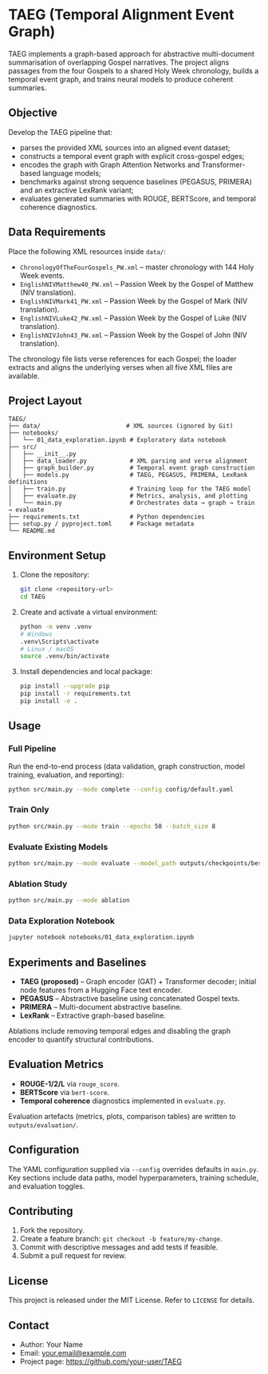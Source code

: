 ﻿# TAEG (Temporal Alignment Event Graph)

TAEG implements a graph-based approach for abstractive multi-document summarisation of overlapping Gospel narratives. The project aligns passages from the four Gospels to a shared Holy Week chronology, builds a temporal event graph, and trains neural models to produce coherent summaries.

## Objective

Develop the TAEG pipeline that:
- parses the provided XML sources into an aligned event dataset;
- constructs a temporal event graph with explicit cross-gospel edges;
- encodes the graph with Graph Attention Networks and Transformer-based language models;
- benchmarks against strong sequence baselines (PEGASUS, PRIMERA) and an extractive LexRank variant;
- evaluates generated summaries with ROUGE, BERTScore, and temporal coherence diagnostics.

## Data Requirements

Place the following XML resources inside `data/`:

- `ChronologyOfTheFourGospels_PW.xml` – master chronology with 144 Holy Week events.
- `EnglishNIVMatthew40_PW.xml` – Passion Week by the Gospel of Matthew (NIV translation).
- `EnglishNIVMark41_PW.xml` – Passion Week by the Gospel of Mark (NIV translation).
- `EnglishNIVLuke42_PW.xml` – Passion Week by the Gospel of Luke (NIV translation).
- `EnglishNIVJohn43_PW.xml` – Passion Week by the Gospel of John (NIV translation).

The chronology file lists verse references for each Gospel; the loader extracts and aligns the underlying verses when all five XML files are available.

## Project Layout

```
TAEG/
├── data/                        # XML sources (ignored by Git)
├── notebooks/
│   └── 01_data_exploration.ipynb # Exploratory data notebook
├── src/
│   ├── __init__.py
│   ├── data_loader.py            # XML parsing and verse alignment
│   ├── graph_builder.py          # Temporal event graph construction
│   ├── models.py                 # TAEG, PEGASUS, PRIMERA, LexRank definitions
│   ├── train.py                  # Training loop for the TAEG model
│   ├── evaluate.py               # Metrics, analysis, and plotting
│   └── main.py                   # Orchestrates data → graph → train → evaluate
├── requirements.txt              # Python dependencies
├── setup.py / pyproject.toml     # Package metadata
└── README.md
```

## Environment Setup

1. Clone the repository:
   ```bash
   git clone <repository-url>
   cd TAEG
   ```

2. Create and activate a virtual environment:
   ```bash
   python -m venv .venv
   # Windows
   .venv\Scripts\activate
   # Linux / macOS
   source .venv/bin/activate
   ```

3. Install dependencies and local package:
   ```bash
   pip install --upgrade pip
   pip install -r requirements.txt
   pip install -e .
   ```

## Usage

### Full Pipeline
Run the end-to-end process (data validation, graph construction, model training, evaluation, and reporting):
```bash
python src/main.py --mode complete --config config/default.yaml
```

### Train Only
```bash
python src/main.py --mode train --epochs 50 --batch_size 8
```

### Evaluate Existing Models
```bash
python src/main.py --mode evaluate --model_path outputs/checkpoints/best_model.pt
```

### Ablation Study
```bash
python src/main.py --mode ablation
```

### Data Exploration Notebook
```bash
jupyter notebook notebooks/01_data_exploration.ipynb
```

## Experiments and Baselines

- **TAEG (proposed)** – Graph encoder (GAT) + Transformer decoder; initial node features from a Hugging Face text encoder.
- **PEGASUS** – Abstractive baseline using concatenated Gospel texts.
- **PRIMERA** – Multi-document abstractive baseline.
- **LexRank** – Extractive graph-based baseline.

Ablations include removing temporal edges and disabling the graph encoder to quantify structural contributions.

## Evaluation Metrics

- **ROUGE-1/2/L** via `rouge_score`.
- **BERTScore** via `bert-score`.
- **Temporal coherence** diagnostics implemented in `evaluate.py`.

Evaluation artefacts (metrics, plots, comparison tables) are written to `outputs/evaluation/`.

## Configuration

The YAML configuration supplied via `--config` overrides defaults in `main.py`. Key sections include data paths, model hyperparameters, training schedule, and evaluation toggles.

## Contributing

1. Fork the repository.
2. Create a feature branch: `git checkout -b feature/my-change`.
3. Commit with descriptive messages and add tests if feasible.
4. Submit a pull request for review.

## License

This project is released under the MIT License. Refer to `LICENSE` for details.

## Contact

- Author: Your Name
- Email: your.email@example.com
- Project page: <https://github.com/your-user/TAEG>
